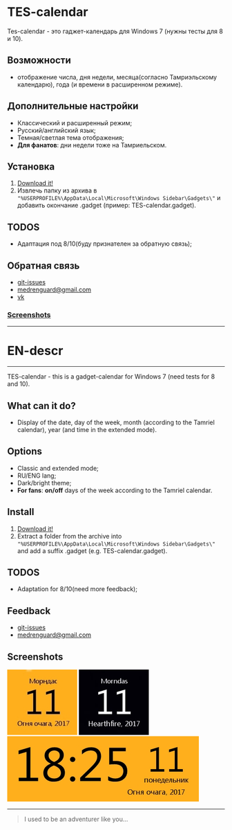 # TES-calendar
Tes-calendar - это гаджет-календарь для Windows 7 (нужны тесты для 8 и 10).

## Возможности
* отображение числа, дня недели, месяца(согласно Тамриэльскому календарю), года (и времени в расширенном режиме).

## Дополнительные настройки
* Классический и расширенный режим;
* Русский/английский язык;
* Темная/светлая тема отображения;
* **Для фанатов**: дни недели тоже на Тамриельском.

## Установка
1. [Download it!](https://github.com/Durkgame/TES-calendar/archive/master.zip)
2. Извлечь папку из архива в `"%USERPROFILE%\AppData\Local\Microsoft\Windows Sidebar\Gadgets\"` и добавить окончание .gadget (пример: TES-calendar.gadget).

## TODOS
* Адаптация под 8/10(буду признателен за обратную связь);

## Обратная связь
* [git-issues](https://github.com/Durkgame/TES-calendar/issues)
* medrenguard@gmail.com
* [vk](https://vk.com/gute_nacht)

### [Screenshots](https://github.com/Durkgame/TES-calendar#screenshots-1)
---
# EN-descr
---
TES-calendar - this is a gadget-calendar for Windows 7 (need tests for 8 and 10).

## What can it do?
* Display of the date, day of the week, month (according to the Tamriel calendar), year (and time in the extended mode).

## Options
* Classic and extended mode;
* RU/ENG lang;
* Dark/bright theme;
* **For fans**: **on/off** days of the week according to the Tamriel calendar.

## Install
1. [Download it!](https://github.com/Durkgame/TES-calendar/archive/master.zip)
2. Extract a folder from the archive into `"%USERPROFILE%\AppData\Local\Microsoft\Windows Sidebar\Gadgets\"` and add a suffix .gadget (e.g. TES-calendar.gadget).

## TODOS
* Adaptation for 8/10(need more feedback);

## Feedback
* [git-issues](https://github.com/Durkgame/TES-calendar/issues)
* medrenguard@gmail.com

## Screenshots
![](https://raw.githubusercontent.com/Durkgame/TES-calendar/master/images/example/example3.jpg) 
![](https://raw.githubusercontent.com/Durkgame/TES-calendar/master/images/example/example2.jpg) 
![](https://raw.githubusercontent.com/Durkgame/TES-calendar/master/images/example/example1.jpg)

---

> I used to be an adventurer like you...
